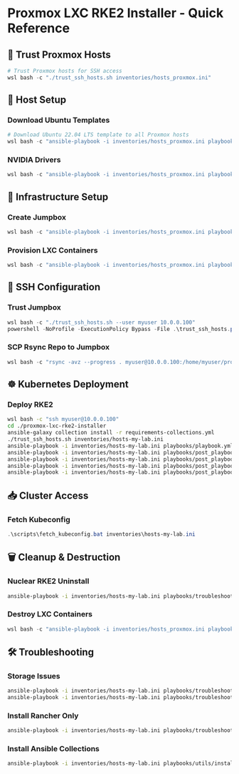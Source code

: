 # Proxmox LXC RKE2 Installer - Quick Reference

## 🔐 Trust Proxmox Hosts

```Powershell
# Trust Proxmox hosts for SSH access
wsl bash -c "./trust_ssh_hosts.sh inventories/hosts_proxmox.ini"
```

## 🔧 Host Setup

### Download Ubuntu Templates
```Powershell
# Download Ubuntu 22.04 LTS template to all Proxmox hosts
wsl bash -c "ansible-playbook -i inventories/hosts_proxmox.ini playbooks/proxmox-template-download-ubuntu2204.yml"
```

### NVIDIA Drivers
```Powershell
wsl bash -c "ansible-playbook -i inventories/hosts_proxmox.ini playbooks/proxmox-nvidia-driver-install.yml -e nvidia_driver_version=580.82.07"
```

## 🚀 Infrastructure Setup

### Create Jumpbox
```Powershell
wsl bash -c "ansible-playbook -i inventories/hosts_proxmox.ini playbooks/proxmox-provision.yml -e lxc_map_file=proxmox-vars/lxc_map_my_lab.yml"
```

### Provision LXC Containers
```Powershell
wsl bash -c "ansible-playbook -i inventories/hosts_proxmox.ini playbooks/proxmox-provision.yml -e lxc_map_file=proxmox-vars/lxc_map_my_lab.yml"
```

## 🔐 SSH Configuration

### Trust Jumpbox
```Powershell
wsl bash -c "./trust_ssh_hosts.sh --user myuser 10.0.0.100"
powershell -NoProfile -ExecutionPolicy Bypass -File .\trust_ssh_hosts.ps1 --user myuser 10.0.0.100
```

### SCP Rsync Repo to Jumpbox
```Powershell
wsl bash -c "rsync -avz --progress . myuser@10.0.0.100:/home/myuser/proxmox-lxc-rke2-installer"
```

## ☸️ Kubernetes Deployment

### Deploy RKE2
```bash
wsl bash -c "ssh myuser@10.0.0.100"
cd ./proxmox-lxc-rke2-installer
ansible-galaxy collection install -r requirements-collections.yml
./trust_ssh_hosts.sh inventories/hosts-my-lab.ini
ansible-playbook -i inventories/hosts-my-lab.ini playbooks/playbook.yml
ansible-playbook -i inventories/hosts-my-lab.ini playbooks/post_playbook_tools.yml
ansible-playbook -i inventories/hosts-my-lab.ini playbooks/post_playbook_helm_repos.yml
ansible-playbook -i inventories/hosts-my-lab.ini playbooks/post_playbook_simple_storage_test.yml
ansible-playbook -i inventories/hosts-my-lab.ini playbooks/post_playbook_domain_ssl_config.yml -e domain=example.com
```

## 📥 Cluster Access

### Fetch Kubeconfig
```powershell
.\scripts\fetch_kubeconfig.bat inventories\hosts-my-lab.ini
```

## 🗑️ Cleanup & Destruction

### Nuclear RKE2 Uninstall
```bash
ansible-playbook -i inventories/hosts-my-lab.ini playbooks/troubleshooting/rke2_nuclear_uninstall.yml -e skip_confirmation=true
```

### Destroy LXC Containers
```powershell
wsl bash -c "ansible-playbook -i inventories/hosts_proxmox.ini playbooks/proxmox-destroy.yml -e lxc_map_file=proxmox-vars/lxc_map_my_lab.yml"
```

## 🛠️ Troubleshooting

### Storage Issues
```bash
ansible-playbook -i inventories/hosts-my-lab.ini playbooks/troubleshooting/fix_storage.yml
ansible-playbook -i inventories/hosts-my-lab.ini playbooks/troubleshooting/simple_storage_test.yml
```

### Install Rancher Only
```bash
ansible-playbook -i inventories/hosts-my-lab.ini playbooks/troubleshooting/install_rancher_only.yml
```

### Install Ansible Collections
```bash
ansible-playbook -i inventories/hosts-my-lab.ini playbooks/utils/install-ansible-collections.yml
```
